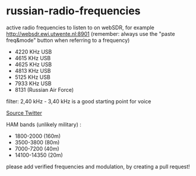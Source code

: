 # russian-radio-frequencies
active radio frequencies to listen to on webSDR, for example http://websdr.ewi.utwente.nl:8901 (remember: always use the "paste freq&mode" button when referring to a frequency)

- 4220 KHz USB
- 4615 KHz USB
- 4625 KHz USB
- 4813 KHz USB
- 5125 KHz USB
- 7933 KHz USB 
- 8131 (Russian Air Force)

filter: 2,40 kHz - 3,40 kHz is a good starting point for voice

[Source Twitter](https://twitter.com/DeepNetAnon/status/1497772231816065028)

HAM bands (unlikely military) : 
- 1800-2000 (160m)
- 3500-3800 (80m)
- 7000-7200 (40m)
- 14100-14350 (20m)

please add verified frequencies and modulation, by creating a pull request!
